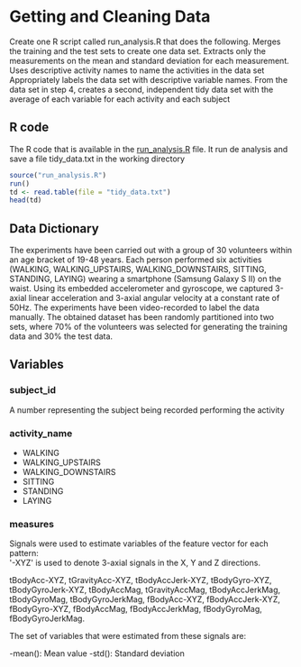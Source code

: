 # Getting and Cleaning Data
Create one R script called run_analysis.R that does the following. 
Merges the training and the test sets to create one data set.
Extracts only the measurements on the mean and standard deviation for each measurement. 
Uses descriptive activity names to name the activities in the data set
Appropriately labels the data set with descriptive variable names. 
From the data set in step 4, creates a second, independent tidy data set with the average of each variable for each activity and each subject
## R code
The R code that is available in the [run_analysis.R](run_analysis.R) file. It run de analysis and save a file tidy_data.txt in the working directory

```R
source("run_analysis.R")
run()
td <- read.table(file = "tidy_data.txt")
head(td)
```
## Data Dictionary

The experiments have been carried out with a group of 30 volunteers within an age bracket of 19-48 years. Each person performed six activities (WALKING, WALKING_UPSTAIRS, WALKING_DOWNSTAIRS, SITTING, STANDING, LAYING) wearing a smartphone (Samsung Galaxy S II) on the waist. Using its embedded accelerometer and gyroscope, we captured 3-axial linear acceleration and 3-axial angular velocity at a constant rate of 50Hz. The experiments have been video-recorded to label the data manually. The obtained dataset has been randomly partitioned into two sets, where 70% of the volunteers was selected for generating the training data and 30% the test data.

## Variables

### subject_id
A number representing the subject being recorded performing the activity

### activity_name

- WALKING
- WALKING_UPSTAIRS
- WALKING_DOWNSTAIRS
- SITTING
- STANDING
- LAYING

### measures

Signals were used to estimate variables of the feature vector for each pattern:  
'-XYZ' is used to denote 3-axial signals in the X, Y and Z directions.

tBodyAcc-XYZ, 
tGravityAcc-XYZ, 
tBodyAccJerk-XYZ, 
tBodyGyro-XYZ, 
tBodyGyroJerk-XYZ, 
tBodyAccMag, 
tGravityAccMag, 
tBodyAccJerkMag, 
tBodyGyroMag, 
tBodyGyroJerkMag, 
fBodyAcc-XYZ, 
fBodyAccJerk-XYZ, 
fBodyGyro-XYZ, 
fBodyAccMag, 
fBodyAccJerkMag, 
fBodyGyroMag, 
fBodyGyroJerkMag.

The set of variables that were estimated from these signals are: 

-mean(): Mean value
-std(): Standard deviation
